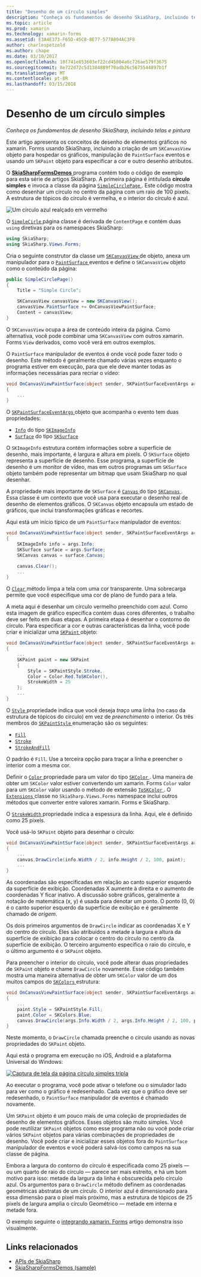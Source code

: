 ```yaml
---
title: "Desenho de um círculo simples"
description: "Conheça os fundamentos de desenho SkiaSharp, incluindo telas e pintura"
ms.topic: article
ms.prod: xamarin
ms.technology: xamarin-forms
ms.assetid: E3A4E373-F65D-45C8-8E77-577A804AC3F8
author: charlespetzold
ms.author: chape
ms.date: 03/10/2017
ms.openlocfilehash: 10f741e853603ef22cd45004a6c726ae579f3675
ms.sourcegitcommit: 8e722d72c5d1384889f70adb26c5675544897b1f
ms.translationtype: MT
ms.contentlocale: pt-BR
ms.lasthandoff: 03/15/2018
---
```

# <a name="drawing-a-simple-circle"></a>Desenho de um círculo simples

_Conheça os fundamentos de desenho SkiaSharp, incluindo telas e pintura_

Este artigo apresenta os conceitos de desenho de elementos gráficos no xamarin. Forms usando SkiaSharp, incluindo a criação de um `SKCanvasView` objeto para hospedar os gráficos, manipulação de `PaintSurface` eventos e usando um `SKPaint` objeto para especificar a cor e outro desenho atributos.

O [ **SkiaSharpFormsDemos** ](https://developer.xamarin.com/samples/xamarin-forms/SkiaSharpForms/SkiaSharpFormsDemos/) programa contém todo o código de exemplo para esta série de artigos SkiaSharp. A primeira página é intitulada **círculo simples** e invoca a classe da página [ `SimpleCirclePage` ](https://github.com/xamarin/xamarin-forms-samples/blob/master/SkiaSharpForms/SkiaSharpFormsDemos/SkiaSharpFormsDemos/SkiaSharpFormsDemos/Basics/SimpleCirclePage.cs). Este código mostra como desenhar um círculo no centro da página com um raio de 100 pixels. A estrutura de tópicos do círculo é vermelha, e o interior do círculo é azul.

![](circle-images/circleexample.png "Um círculo azul realçado em vermelho")

O [ `SimpleCirle` ](https://github.com/xamarin/xamarin-forms-samples/blob/master/SkiaSharpForms/SkiaSharpFormsDemos/SkiaSharpFormsDemos/SkiaSharpFormsDemos/Basics/SimpleCirclePage.cs) página classe é derivada de `ContentPage` e contém duas `using` diretivas para os namespaces SkiaSharp:

```csharp
using SkiaSharp;
using SkiaSharp.Views.Forms;
```

Cria o seguinte construtor da classe um [ `SKCanvasView` ](https://developer.xamarin.com/api/type/SkiaSharp.Views.Forms.SKCanvasView/) de objeto, anexa um manipulador para o [ `PaintSurface` ](https://developer.xamarin.com/api/event/SkiaSharp.Views.Forms.SKCanvasView.PaintSurface/) eventos e define o `SKCanvasView` objeto como o conteúdo da página:

```csharp
public SimpleCirclePage()
{
    Title = "Simple Circle";

    SKCanvasView canvasView = new SKCanvasView();
    canvasView.PaintSurface += OnCanvasViewPaintSurface;
    Content = canvasView;
}
```

O `SKCanvasView` ocupa a área de conteúdo inteira da página. Como alternativa, você pode combinar uma `SKCanvasView` com outros xamarin. Forms `View` derivados, como você verá em outros exemplos.

O `PaintSurface` manipulador de eventos é onde você pode fazer todo o desenho. Este método é geralmente chamado várias vezes enquanto o programa estiver em execução, para que ele deve manter todas as informações necessárias para recriar o vídeo:

```csharp
void OnCanvasViewPaintSurface(object sender, SKPaintSurfaceEventArgs args)
{
    ...
}

```

O [ `SKPaintSurfaceEventArgs` ](https://developer.xamarin.com/api/type/SkiaSharp.Views.Forms.SKPaintSurfaceEventArgs/) objeto que acompanha o evento tem duas propriedades:

- [`Info`](https://developer.xamarin.com/api/property/SkiaSharp.Views.Forms.SKPaintSurfaceEventArgs.Info/) do tipo [`SKImageInfo`](https://developer.xamarin.com/api/type/SkiaSharp.SKImageInfo/)
- [`Surface`](https://developer.xamarin.com/api/property/SkiaSharp.Views.Forms.SKPaintSurfaceEventArgs.Surface/) do tipo [`SKSurface`](https://developer.xamarin.com/api/type/SkiaSharp.SKSurface/)

O `SKImageInfo` estrutura contém informações sobre a superfície de desenho, mais importante, é largura e altura em pixels. O `SKSurface` objeto representa a superfície de desenho. Esse programa, a superfície de desenho é um monitor de vídeo, mas em outros programas um `SKSurface` objeto também pode representar um bitmap que usam SkiaSharp no qual desenhar.

A propriedade mais importante de `SKSurface` é [ `Canvas` ](https://developer.xamarin.com/api/property/SkiaSharp.SKSurface.Canvas/) do tipo [ `SKCanvas` ](https://developer.xamarin.com/api/type/SkiaSharp.SKCanvas/). Essa classe é um contexto que você usa para executar o desenho real de desenho de elementos gráficos. O `SKCanvas` objeto encapsula um estado de gráficos, que inclui transformações gráficas e recortes.

Aqui está um início típico de um `PaintSurface` manipulador de eventos:

```csharp
void OnCanvasViewPaintSurface(object sender, SKPaintSurfaceEventArgs args)
{
    SKImageInfo info = args.Info;
    SKSurface surface = args.Surface;
    SKCanvas canvas = surface.Canvas;

    canvas.Clear();
    ...
}

```

O [ `Clear` ](https://developer.xamarin.com/api/member/SkiaSharp.SKCanvas.Clear()/) método limpa a tela com uma cor transparente. Uma sobrecarga permite que você especifique uma cor de plano de fundo para a tela.

A meta aqui é desenhar um círculo vermelho preenchido com azul. Como esta imagem de gráfico específica contém duas cores diferentes, o trabalho deve ser feito em duas etapas. A primeira etapa é desenhar o contorno do círculo. Para especificar a cor e outras características da linha, você pode criar e inicializar uma [ `SKPaint` ](https://developer.xamarin.com/api/type/SkiaSharp.SKPaint/) objeto:

```csharp
void OnCanvasViewPaintSurface(object sender, SKPaintSurfaceEventArgs args)
{
    ...
    SKPaint paint = new SKPaint
    {
        Style = SKPaintStyle.Stroke,
        Color = Color.Red.ToSKColor(),
        StrokeWidth = 25
    };
    ...
}
```

O [ `Style` ](https://developer.xamarin.com/api/property/SkiaSharp.SKPaint.Style/) propriedade indica que você deseja *traço* uma linha (no caso da estrutura de tópicos do círculo) em vez de *preenchimento* o interior. Os três membros do [ `SKPaintStyle` ](https://developer.xamarin.com/api/type/SkiaSharp.SKPaintStyle/) enumeração são os seguintes:

- [`Fill`](https://developer.xamarin.com/api/field/SkiaSharp.SKPaintStyle.Fill/)
- [`Stroke`](https://developer.xamarin.com/api/field/SkiaSharp.SKPaintStyle.Stroke/)
- [`StrokeAndFill`](https://developer.xamarin.com/api/field/SkiaSharp.SKPaintStyle.StrokeAndFill/)

O padrão é `Fill`. Use a terceira opção para traçar a linha e preencher o interior com a mesma cor.

Definir o [ `Color` ](https://developer.xamarin.com/api/property/SkiaSharp.SKPaint.Color/) propriedade para um valor do tipo [ `SKColor` ](https://developer.xamarin.com/api/type/SkiaSharp.SKColor/). Uma maneira de obter um `SKColor` valor estiver convertendo um xamarin. Forms `Color` valor para um `SKColor` valor usando o método de extensão [ `ToSKColor` ](https://developer.xamarin.com/api/member/SkiaSharp.Views.Forms.Extensions.ToSKColor/p/Xamarin.Forms.Color/). O [ `Extensions` ](https://developer.xamarin.com/api/type/SkiaSharp.Views.Forms.Extensions/) classe no `SkiaSharp.Views.Forms` namespace inclui outros métodos que converter entre valores xamarin. Forms e SkiaSharp.

O [ `StrokeWidth` ](https://developer.xamarin.com/api/property/SkiaSharp.SKPaint.StrokeWidth/) propriedade indica a espessura da linha. Aqui, ele é definido como 25 pixels.

Você usá-lo `SKPaint` objeto para desenhar o círculo:

```csharp
void OnCanvasViewPaintSurface(object sender, SKPaintSurfaceEventArgs args)
{
    ...
    canvas.DrawCircle(info.Width / 2, info.Height / 2, 100, paint);
    ...
}
```

As coordenadas são especificadas em relação ao canto superior esquerdo da superfície de exibição. Coordenadas X aumente à direita e o aumento de coordenadas Y ficar inativo. A discussão sobre gráficos, geralmente a notação de matemática (x, y) é usada para denotar um ponto. O ponto (0, 0) é o canto superior esquerdo da superfície de exibição e é geralmente chamado de *origem*.

Os dois primeiros argumentos de `DrawCircle` indicar as coordenadas X e Y do centro do círculo. Eles são atribuídos a metade a largura e altura da superfície de exibição para colocar o centro do círculo no centro da superfície de exibição. O terceiro argumento especifica o raio do círculo, e o último argumento é o `SKPaint` objeto.

Para preencher o interior do círculo, você pode alterar duas propriedades de `SKPaint` objeto e chame `DrawCircle` novamente. Esse código também mostra uma maneira alternativa de obter um `SKColor` valor de um dos muitos campos do [ `SKColors` ](https://developer.xamarin.com/api/type/SkiaSharp.SKColors/) estrutura:

```csharp
void OnCanvasViewPaintSurface(object sender, SKPaintSurfaceEventArgs args)
{
    ...
    paint.Style = SKPaintStyle.Fill;
    paint.Color = SKColors.Blue;
    canvas.DrawCircle(args.Info.Width / 2, args.Info.Height / 2, 100, paint);
}
```
Neste momento, o `DrawCircle` chamada preenche o círculo usando as novas propriedades do `SKPaint` objeto.

Aqui está o programa em execução no iOS, Android e a plataforma Universal do Windows:

[![](circle-images/simplecircle-small.png "Captura de tela da página círculo simples tripla")](circle-images/simplecircle-large.png#lightbox "tripla captura da página do círculo simples")

Ao executar o programa, você pode ativar o telefone ou o simulador lado para ver como o gráfico é redesenhado. Cada vez que o gráfico deve ser redesenhado, o `PaintSurface` manipulador de eventos é chamado novamente.

Um `SKPaint` objeto é um pouco mais de uma coleção de propriedades de desenho de elementos gráficos. Esses objetos são muito simples. Você pode reutilizar `SKPaint` objetos como esse programa não ou você pode criar vários `SKPaint` objetos para várias combinações de propriedades de desenho. Você pode criar e inicializar esses objetos fora do `PaintSurface` manipulador de eventos e você poderá salvá-los como campos na sua classe de página.

Embora a largura do contorno do círculo é especificada como 25 pixels &mdash; ou um quarto de raio do círculo &mdash; parece ser mais estreito, e há um bom motivo para isso: metade da largura da linha é obscurecida pelo círculo azul. Os argumentos para o `DrawCircle` método definem as coordenadas geométricas abstratas de um círculo. O interior azul é dimensionado para essa dimensão para o pixel mais próximo, mas a estrutura de tópicos de 25 pixels de largura amplia o círculo Geométrico &mdash; metade em interna e metade fora.

O exemplo seguinte o [integrando xamarin. Forms](~/xamarin-forms/user-interface/graphics/skiasharp/basics/integration.md) artigo demonstra isso visualmente.


## <a name="related-links"></a>Links relacionados

- [APIs de SkiaSharp](https://developer.xamarin.com/api/root/SkiaSharp/)
- [SkiaSharpFormsDemos (sample)](https://developer.xamarin.com/samples/xamarin-forms/SkiaSharpForms/SkiaSharpFormsDemos/)
